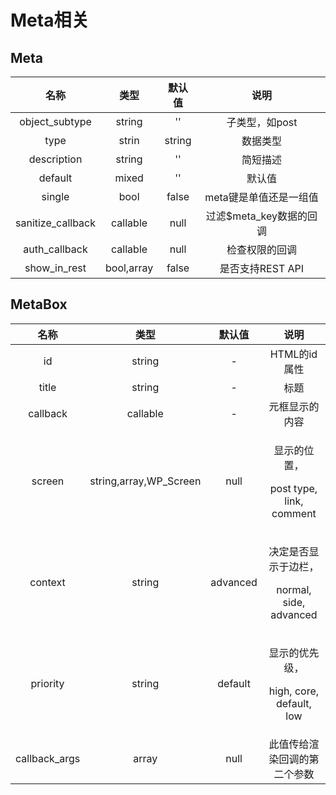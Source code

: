 # Meta相关

## Meta

|         名称         |     类型     |   默认值  |         说明        |
| :----------------: | :--------: | :----: | :---------------: |
|   object\_subtype  |   string   |   ''   |     子类型，如post     |
|        type        |    strin   | string |        数据类型       |
|     description    |   string   |   ''   |        简短描述       |
|       default      |    mixed   |   ''   |        默认值        |
|       single       |    bool    |  false |   meta键是单值还是一组值   |
| sanitize\_callback |  callable  |  null  | 过滤$meta\_key数据的回调 |
|   auth\_callback   |  callable  |  null  |      检查权限的回调      |
|   show\_in\_rest   | bool,array |  false |    是否支持REST API   |

## MetaBox

|       名称       |            类型           |    默认值   |                       说明                       |
| :------------: | :---------------------: | :------: | :--------------------------------------------: |
|       id       |          string         |     -    |                    HTML的id属性                   |
|      title     |          string         |     -    |                       标题                       |
|    callback    |         callable        |     -    |                     元框显示的内容                    |
|     screen     | string,array,WP\_Screen |   null   |  <p>显示的位置，</p><p>post type, link, comment</p>  |
|     context    |          string         | advanced | <p>决定是否显示于边栏，</p><p>normal, side, advanced</p> |
|    priority    |          string         |  default |  <p>显示的优先级，</p><p>high, core, default, low</p> |
| callback\_args |          array          |   null   |                 此值传给渲染回调的第二个参数                 |
